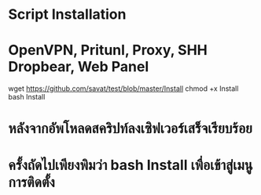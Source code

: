 # Script Installation
# OpenVPN, Pritunl, Proxy, SHH Dropbear, Web Panel

  wget https://github.com/savat/test/blob/master/Install
chmod +x Install
bash Install

# หลังจากอัพโหลดสคริปท์ลงเซิฟเวอร์เสร็จเรียบร้อย
# ครั้งถัดไปเพียงพิมว่า bash Install เพื่อเข้าสู่เมนูการติดตั้ง
